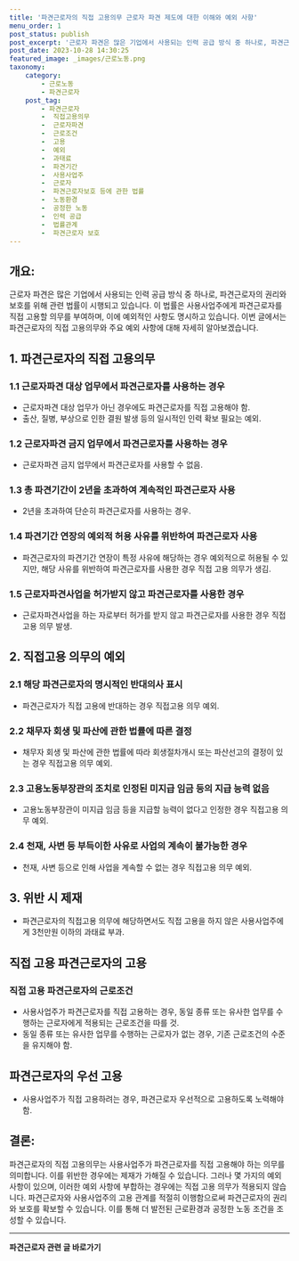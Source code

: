 ```yaml
---
title: '파견근로자의 직접 고용의무 근로자 파견 제도에 대한 이해와 예외 사항'
menu_order: 1
post_status: publish
post_excerpt: '근로자 파견은 많은 기업에서 사용되는 인력 공급 방식 중 하나로, 파견근로자의 권리와 보호를 위해 관련 법률이 시행되고 있습니다. 이 법률은 사용사업주에게 파견근로자를 직접 고용할 의무를 부여하며, 이에 예외적인 사항도 명시하고 있습니다. 이번 글에서는 파견근로자의 직접 고용의무와 주요 예외 사항에 대해 자세히 알아보겠습니다.'
post_date: 2023-10-28 14:30:25
featured_image: _images/근로노동.png
taxonomy:
    category:
        - 근로노동
        - 파견근로자
    post_tag:
        - 파견근로자
        -  직접고용의무
        -  근로자파견
        -  근로조건
        -  고용
        -  예외
        -  과태료
        -  파견기간
        -  사용사업주
        -  근로자
        -  파견근로자보호 등에 관한 법률
        -  노동환경
        -  공정한 노동
        -  인력 공급
        -  법률관계
        -  파견근로자 보호
---
```



## 개요:
근로자 파견은 많은 기업에서 사용되는 인력 공급 방식 중 하나로, 파견근로자의 권리와 보호를 위해 관련 법률이 시행되고 있습니다. 이 법률은 사용사업주에게 파견근로자를 직접 고용할 의무를 부여하며, 이에 예외적인 사항도 명시하고 있습니다. 이번 글에서는 파견근로자의 직접 고용의무와 주요 예외 사항에 대해 자세히 알아보겠습니다.

## 1. 파견근로자의 직접 고용의무
### 1.1 근로자파견 대상 업무에서 파견근로자를 사용하는 경우
- 근로자파견 대상 업무가 아닌 경우에도 파견근로자를 직접 고용해야 함.
- 출산, 질병, 부상으로 인한 결원 발생 등의 일시적인 인력 확보 필요는 예외.

### 1.2 근로자파견 금지 업무에서 파견근로자를 사용하는 경우
- 근로자파견 금지 업무에서 파견근로자를 사용할 수 없음.

### 1.3 총 파견기간이 2년을 초과하여 계속적인 파견근로자 사용
- 2년을 초과하여 단순히 파견근로자를 사용하는 경우.

### 1.4 파견기간 연장의 예외적 허용 사유를 위반하여 파견근로자 사용
- 파견근로자의 파견기간 연장이 특정 사유에 해당하는 경우 예외적으로 허용될 수 있지만, 해당 사유를 위반하여 파견근로자를 사용한 경우 직접 고용 의무가 생김.

### 1.5 근로자파견사업을 허가받지 않고 파견근로자를 사용한 경우
- 근로자파견사업을 하는 자로부터 허가를 받지 않고 파견근로자를 사용한 경우 직접 고용 의무 발생.

## 2. 직접고용 의무의 예외
### 2.1 해당 파견근로자의 명시적인 반대의사 표시
- 파견근로자가 직접 고용에 반대하는 경우 직접고용 의무 예외.

### 2.2 채무자 회생 및 파산에 관한 법률에 따른 결정
- 채무자 회생 및 파산에 관한 법률에 따라 회생절차개시 또는 파산선고의 결정이 있는 경우 직접고용 의무 예외.

### 2.3 고용노동부장관의 조치로 인정된 미지급 임금 등의 지급 능력 없음
- 고용노동부장관이 미지급 임금 등을 지급할 능력이 없다고 인정한 경우 직접고용 의무 예외.

### 2.4 천재, 사변 등 부득이한 사유로 사업의 계속이 불가능한 경우
- 천재, 사변 등으로 인해 사업을 계속할 수 없는 경우 직접고용 의무 예외.

## 3. 위반 시 제재
- 파견근로자의 직접고용 의무에 해당하면서도 직접 고용을 하지 않은 사용사업주에게 3천만원 이하의 과태료 부과.

## 직접 고용 파견근로자의 고용
### 직접 고용 파견근로자의 근로조건
- 사용사업주가 파견근로자를 직접 고용하는 경우, 동일 종류 또는 유사한 업무를 수행하는 근로자에게 적용되는 근로조건을 따를 것.
- 동일 종류 또는 유사한 업무를 수행하는 근로자가 없는 경우, 기존 근로조건의 수준을 유지해야 함.

## 파견근로자의 우선 고용
- 사용사업주가 직접 고용하려는 경우, 파견근로자 우선적으로 고용하도록 노력해야 함.

## 결론:
파견근로자의 직접 고용의무는 사용사업주가 파견근로자를 직접 고용해야 하는 의무를 의미합니다. 이를 위반한 경우에는 제재가 가해질 수 있습니다. 그러나 몇 가지의 예외 사항이 있으며, 이러한 예외 사항에 부합하는 경우에는 직접 고용 의무가 적용되지 않습니다. 파견근로자와 사용사업주의 고용 관계를 적절히 이행함으로써 파견근로자의 권리와 보호를 확보할 수 있습니다. 이를 통해 더 발전된 근로환경과 공정한 노동 조건을 조성할 수 있습니다.
<!-- wp:separator -->
<hr class="wp-block-separator has-alpha-channel-opacity"/>
<!-- /wp:separator -->

<!-- wp:group {"backgroundColor":"base","layout":{"type":"constrained"}} -->
<div class="wp-block-group has-base-background-color has-background"><!-- wp:paragraph {"align":"center","fontSize":"medium"} -->
<p class="has-text-align-center has-large-font-size"><strong>파견근로자 관련 글 바로가기</strong></p>
<!-- /wp:paragraph -->


<!-- wp:latest-posts
{"categories":[{"id":12664,"count":19,"description":"","link":"https://uknowlaw.com/category/%ed%8c%8c%ea%b2%ac%ea%b7%bc%eb%a1%9c%ec%9e%90/","name":"파견근로자","slug":"파견근로자","taxonomy":"category","parent":0,"meta":[],"_links":{"self":[{"href":"https://uknowlaw.com/wp-json/wp/v2/categories/12664"}],"collection":[{"href":"https://uknowlaw.com/wp-json/wp/v2/categories"}],"about":[{"href":"https://uknowlaw.com/wp-json/wp/v2/taxonomies/category"}],"wp:post_type":[{"href":"https://uknowlaw.com/wp-json/wp/v2/posts?categories=12664"}],"curies":[{"name":"wp","href":"https://api.w.org/{rel}","templated":true}]}}]} /--></div>
<!-- /wp:group -->